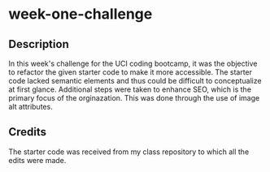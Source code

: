 # week-one-challenge

## Description

In this week's challenge for the UCI coding bootcamp, it was the objective to refactor the given starter code to make it more accessible. The 
starter code lacked semantic elements and thus could be difficult to conceptualize at first glance. Additional steps were taken to enhance SEO,
which is the primary focus of the orginazation. This was done through the use of image alt attributes. 

## Credits
The starter code was received from my class repository to which all the edits were made.
